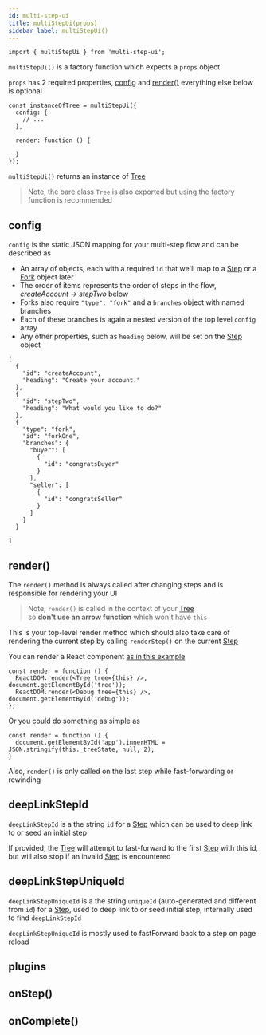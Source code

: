 ```yaml
---
id: multi-step-ui
title: multiStepUi(props)
sidebar_label: multiStepUi()
---
```



```
import { multiStepUi } from 'multi-step-ui';
```

`multiStepUi()` is a factory function which expects a `props` object

`props` has 2 required properties, [config](#config) and [render()](#render) everything else below is optional

```
const instanceOfTree = multiStepUi({
  config: {
    // ...
  },

  render: function () {

  }
});
```

`multiStepUi()` returns an instance of [Tree](tree.md)

> Note, the bare class `Tree` is also exported but using the factory function is recommended

## config

`config` is the static JSON mapping for your multi-step flow and can be described as

* An array of objects, each with a required `id` that we'll map to a [Step](step.md) or a [Fork](fork.md) object later
* The order of items represents the order of steps in the flow, _createAccount -> stepTwo_ below
* Forks also require `"type": "fork"` and a `branches` object with named branches
* Each of these branches is again a nested version of the top level `config` array
* Any other properties, such as `heading` below, will be set on the [Step](step.md) object


```
[
  {
    "id": "createAccount",
    "heading": "Create your account."
  },
  {
    "id": "stepTwo",
    "heading": "What would you like to do?"
  },
  {
    "type": "fork",
    "id": "forkOne",
    "branches": {
      "buyer": [
        {
          "id": "congratsBuyer"
        }
      ],
      "seller": [
        {
          "id": "congratsSeller"
        }
      ]
    }
  }

]
```


## render()

The `render()` method is always called after changing steps and is responsible for rendering your UI

> Note, `render()` is called in the context of your [Tree](tree.md)
> <br>so __don't use an arrow function__ which won't have `this`

This is your top-level render method which should also take care of rendering the current step by calling `renderStep()` on the current [Step](step.md)

You can render a React component [as in this example](https://github.com/charlielow/multi-step-ui/blob/master/website/static/js/src/import/complex-branching-flow/render.js)

```
const render = function () {
  ReactDOM.render(<Tree tree={this} />, document.getElementById('tree'));
  ReactDOM.render(<Debug tree={this} />, document.getElementById('debug'));
};
```

Or you could do something as simple as

```
const render = function () {
  document.getElementById('app').innerHTML = JSON.stringify(this._treeState, null, 2);
}
```

Also, `render()` is only called on the last step while fast-forwarding or rewinding

## deepLinkStepId

`deepLinkStepId` is a the string `id` for a [Step](step.md) which can be used to deep link to or seed an initial step

If provided, the [Tree](tree.md) will attempt to fast-forward to the first [Step](step.md) with this id, but will also stop if an invalid [Step](step.md) is encountered

## deepLinkStepUniqueId

`deepLinkStepUniqueId` is a the string `uniqueId` (auto-generated and different from `id`) for a [Step](step.md), used to deep link to or seed initial step, internally used to find `deepLinkStepId`

`deepLinkStepUniqueId` is mostly used to fastForward back to a step on page reload

## plugins

## onStep()

## onComplete()



